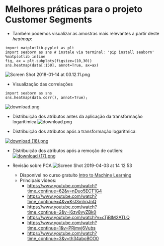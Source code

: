 # Melhores práticas para o projeto Customer Segments
- Também podemos visualizar as amostras mais relevantes a partir deste *heatmap*:
```
import matplotlib.pyplot as plt
import seaborn as sns # instale via terminal: 'pip install seaborn'
%matplotlib inline 
fig, ax = plt.subplots(figsize=(10,30))
sns.heatmap(data[:150], annot=True, ax=ax)
```
![Screen Shot 2018-01-14 at 03.12.11.png](https://udacity-reviews-uploads.s3.us-west-2.amazonaws.com/_attachments/38140/1515895965/Screen_Shot_2018-01-14_at_03.12.11.png)

- Visualização das correlações

```
import seaborn as sns
sns.heatmap(data.corr(), annot=True);
```
![download.png](https://udacity-reviews-uploads.s3.amazonaws.com/_attachments/38140/1508794850/download.png)

- Distribuição dos atributos antes da aplicação da transformação logarítimica
![download.png](https://udacity-reviews-uploads.s3.us-west-2.amazonaws.com/_attachments/38140/1554310842/download.png)


- Distribuição dos atributos após a transformação logarítmica:

[![download (18).png](https://udacity-reviews-uploads.s3.us-west-2.amazonaws.com/_attachments/38140/1535106345/download__18_.png)](https://udacity-reviews-uploads.s3.us-west-2.amazonaws.com/_attachments/38140/1535106345/download__18_.png)

- Distribuição dos atributos após a remoção de outliers:  
[![download (17).png](https://udacity-reviews-uploads.s3.us-west-2.amazonaws.com/_attachments/38140/1535106281/download__17_.png)](https://udacity-reviews-uploads.s3.us-west-2.amazonaws.com/_attachments/38140/1535106281/download__17_.png)

- Revisão sobre PCA
    ![Screen Shot 2019-04-03 at 14 12 53](https://user-images.githubusercontent.com/5733246/55513466-9aeef200-561a-11e9-86df-912862b3e2e4.png)
    - Disponível no curso gratuíto [Intro to Machine Learning](https://classroom.udacity.com/courses/ud120/lessons/2962298545/concepts/30765685820923)
    - Principais vídeos:
        - https://www.youtube.com/watch?time_continue=62&v=nDuo5ECT1G4
        - https://www.youtube.com/watch?time_continue=4&v=Kst3mlrqJnQ
        - https://www.youtube.com/watch?time_continue=2&v=i6zv8vyZBk0
        - https://www.youtube.com/watch?v=cTjBlM2ATLQ
        - https://www.youtube.com/watch?time_continue=1&v=PRjmvj6Vubs
        - https://www.youtube.com/watch?time_continue=3&v=th34aboBOO0        
        


